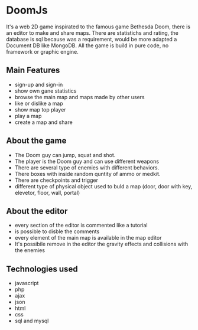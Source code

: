 # DoomJs
It's a web 2D game inspirated to the famous game Bethesda Doom, there is an editor to make and share maps. 
There are statistichs and rating, the database is sql because was a requirement, would be more adapted a Document DB like MongoDB.
All the game is build in pure code, no framework or graphic engine.

## Main Features
* sign-up and sign-in
* show own gane statistics
* browse the main map and maps made by other users
* like or dislike a map
* show map top player
* play a map
* create a map and share

## About the game
* The Doom guy can jump, squat and shot.
* The player is the Doom guy and can use different weapons
* There are several type of enemies with different behaviors.
* There boxes with inside random quntity of ammo or medkit.
* There are checkpoints and trigger
* different type of physical object used to buld a map (door, door with key, elevetor, floor, wall, portal)

## About the editor
* every section of the editor is commented like a tutorial
* is possible to disble the comments
* every element of the main map is available in the map editor
* It's possibile remove in the editor the gravity effects and collisions with the enemies

## Technologies used
* javascript
* php
* ajax
* json
* html
* css
* sql and mysql

